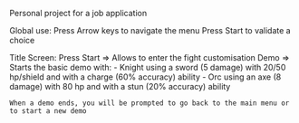 Personal project for a job application

Global use:
Press Arrow keys to navigate the menu
Press Start to validate a choice

Title Screen:
Press Start => Allows to enter the fight customisation
Demo => Starts the basic demo with:
	- Knight using a sword (5 damage) with 20/50 hp/shield and with a charge (60% accuracy) ability
	- Orc using an axe (8 damage) with 80 hp and with a stun (20% accuracy) ability
	
	When a demo ends, you will be prompted to go back to the main menu or to start a new demo